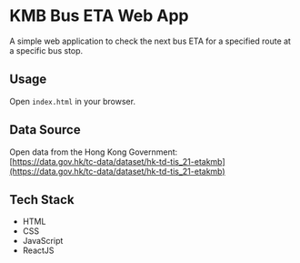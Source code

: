 # KMB Bus ETA Web App

A simple web application to check the next bus ETA for a specified route at a specific bus stop.

## Usage

Open `index.html` in your browser.

## Data Source

Open data from the Hong Kong Government:  
[https://data.gov.hk/tc-data/dataset/hk-td-tis_21-etakmb](https://data.gov.hk/tc-data/dataset/hk-td-tis_21-etakmb)

## Tech Stack

- HTML
- CSS
- JavaScript
- ReactJS

